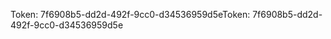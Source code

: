 <span data-ttu-id="6c896-101">Token: 7f6908b5-dd2d-492f-9cc0-d34536959d5e</span><span class="sxs-lookup"><span data-stu-id="6c896-101">Token: 7f6908b5-dd2d-492f-9cc0-d34536959d5e</span></span>
